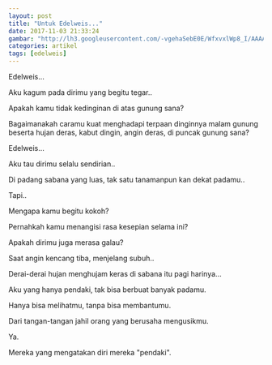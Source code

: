 ```yaml
---
layout: post
title: "Untuk Edelweis..."
date: 2017-11-03 21:33:24
gambar: "http://lh3.googleusercontent.com/-vgehaSebE0E/WfxvxlWp8_I/AAAAAAAACpI/MqezDl9qugAZQdgkrWC843bTfPRhHIh_wCLcBGAs/s900/Bunga-Edelweis-Senduro.jpg"
categories: artikel
tags: [edelweis]
---
```


Edelweis...

Aku kagum pada dirimu yang begitu tegar..

Apakah kamu tidak kedinginan di atas gunung sana?

Bagaimanakah caramu kuat menghadapi terpaan dinginnya malam gunung beserta hujan deras, kabut dingin, angin deras, di puncak gunung sana?

Edelweis...

Aku tau dirimu selalu sendirian..

Di padang sabana yang luas, tak satu tanamanpun kan dekat padamu..

Tapi..

Mengapa kamu begitu kokoh?

Pernahkah kamu menangisi rasa kesepian selama ini?

Apakah dirimu juga merasa galau?

Saat angin kencang tiba, menjelang subuh..

Derai-derai hujan menghujam keras di sabana itu pagi harinya...

Aku yang hanya pendaki, tak bisa berbuat banyak padamu.

Hanya bisa melihatmu, tanpa bisa membantumu.

Dari tangan-tangan jahil orang yang berusaha mengusikmu.

Ya.

Mereka yang mengatakan diri mereka "pendaki".